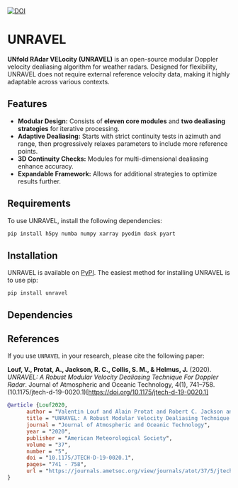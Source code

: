 [![DOI](https://zenodo.org/badge/119326382.svg)](https://zenodo.org/badge/latestdoi/119326382)

# UNRAVEL

**UNfold RAdar VELocity (UNRAVEL)** is an open-source modular Doppler velocity dealiasing algorithm for weather radars. Designed for flexibility, UNRAVEL does not require external reference velocity data, making it highly adaptable across various contexts.

## Features
- **Modular Design:** Consists of **eleven core modules** and **two dealiasing strategies** for iterative processing.
- **Adaptive Dealiasing:** Starts with strict continuity tests in azimuth and range, then progressively relaxes parameters to include more reference points.
- **3D Continuity Checks:** Modules for multi-dimensional dealiasing enhance accuracy.
- **Expandable Framework:** Allows for additional strategies to optimize results further.

## Requirements
To use UNRAVEL, install the following dependencies:
```sh
pip install h5py numba numpy xarray pyodim dask pyart
```

## Installation

UNRAVEL is available on [PyPI](https://pypi.org/project/unravel/). The easiest method for installing UNRAVEL is to use pip:

```pip install unravel```

## Dependencies

## References

If you use `UNRAVEL` in your research, please cite the following paper:

**Louf, V., Protat, A., Jackson, R. C., Collis, S. M., & Helmus, J.** (2020). *UNRAVEL: A Robust Modular Velocity Dealiasing Technique For Doppler Radar*. Journal of Atmospheric and Oceanic Technology, 4(1), 741–758. (10.1175/jtech-d-19-0020.1)[https://doi.org/10.1175/jtech-d-19-0020.1]

```bibtex
@article {Louf2020,
      author = "Valentin Louf and Alain Protat and Robert C. Jackson and Scott M. Collis and Jonathan Helmus",
      title = "UNRAVEL: A Robust Modular Velocity Dealiasing Technique for Doppler Radar",
      journal = "Journal of Atmospheric and Oceanic Technology",
      year = "2020",
      publisher = "American Meteorological Society",      
      volume = "37",
      number = "5",
      doi = "10.1175/JTECH-D-19-0020.1",
      pages= "741 - 758",
      url = "https://journals.ametsoc.org/view/journals/atot/37/5/jtech-d-19-0020.1.xml"
}
```